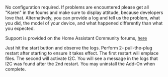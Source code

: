 No configuration required.  If problems are encountered please get all "Karen" in the foums and make sure to display attitude, because developers love that.  Alternatively, you can provide a log and tell us the problem, what you did, the model of your device, and what happened differently than what you expected.

Support is provided on the Home Assistant Community forums, [here](https://community.home-assistant.io/t/hassos-i2c-configurator/264167)

Just hit the start button and observe the logs. Perform 2- pull-the-plug restart after starting to ensure it takes effect.  The first restart will emplace files.  The second will activate I2C.  You will see a message in the logs that I2C was found after the 2nd restart. You may uninstall the Add-On when complete. 